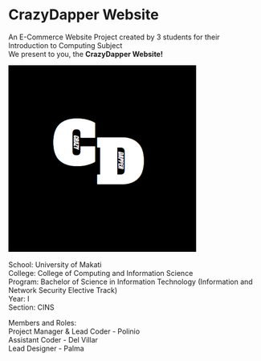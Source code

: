 # CrazyDapper Website

<p>An E-Commerce Website Project created by 3 students for their Introduction to Computing Subject
<br>We present to you, the <strong>CrazyDapper Website!</strong></p>

![The Website Logo!](/images/logo.png "CrazyDapper Logo")

<p>School: University of Makati<br>
College: College of Computing and Information Science<br>
Program: Bachelor of Science in Information Technology (Information and Network Security Elective Track)<br>
Year: I<br>
Section: CINS</p>

<p>Members and Roles:<br>
Project Manager & Lead Coder - Polinio<br>
Assistant Coder - Del Villar<br>
Lead Designer - Palma</p>
